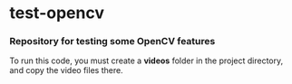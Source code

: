 # test-opencv
### Repository for testing some OpenCV features

To run this code, you must create a __videos__ folder in the project directory, and copy the video files there.
